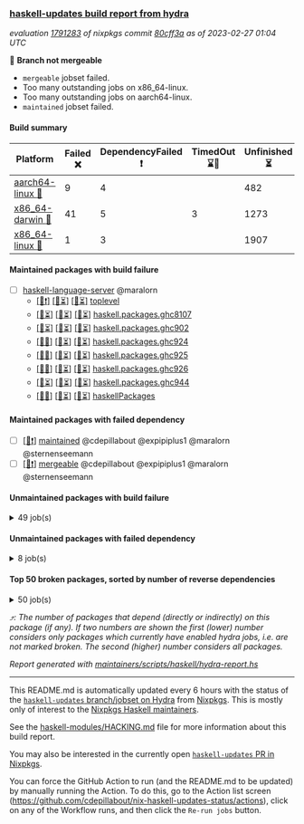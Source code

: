### [haskell-updates build report from hydra](https://hydra.nixos.org/jobset/nixpkgs/haskell-updates)
*evaluation [1791283](https://hydra.nixos.org/eval/1791283) of nixpkgs commit [80cff3a](https://github.com/NixOS/nixpkgs/commits/80cff3a5b25dd0355dfb7fe7a45176550068f0ee) as of 2023-02-27 01:04 UTC*

:red_circle: **Branch not mergeable**
  * `mergeable` jobset failed.
  * Too many outstanding jobs on x86_64-linux.
  * Too many outstanding jobs on aarch64-linux.
  * `maintained` jobset failed.

#### Build summary

 | Platform | Failed :x: | DependencyFailed :heavy_exclamation_mark: | TimedOut :hourglass::no_entry_sign: | Unfinished :hourglass_flowing_sand: | Success :heavy_check_mark: | 
 | --- | --- | --- | --- | --- | --- | 
 | [aarch64-linux :iphone:](https://hydra.nixos.org/eval/1791283?filter=.aarch64-linux) | 9 | 4 |  | 482 | 6010 | 
 | [x86_64-darwin :apple:](https://hydra.nixos.org/eval/1791283?filter=.x86_64-darwin) | 41 | 5 | 3 | 1273 | 5127 | 
 | [x86_64-linux :penguin:](https://hydra.nixos.org/eval/1791283?filter=.x86_64-linux) | 1 | 3 |  | 1907 | 4640 | 
#### Maintained packages with build failure
- [ ] [haskell-language-server](https://hydra.nixos.org/eval/1791283?filter=haskell-language-server) @maralorn
  - [[:iphone::heavy_exclamation_mark:]](https://hydra.nixos.org/build/210853361) [[:apple::hourglass_flowing_sand:]](https://hydra.nixos.org/build/210857595) [[:penguin::hourglass_flowing_sand:]](https://hydra.nixos.org/build/210854601) [toplevel](https://hydra.nixos.org/eval/1791283?filter=haskell-language-server)
  - [[:iphone::hourglass_flowing_sand:]](https://hydra.nixos.org/build/210857135) [[:apple::hourglass_flowing_sand:]](https://hydra.nixos.org/build/210854889) [[:penguin::hourglass_flowing_sand:]](https://hydra.nixos.org/build/210860017) [haskell.packages.ghc8107](https://hydra.nixos.org/eval/1791283?filter=haskell.packages.ghc8107.haskell-language-server)
  - [[:iphone::hourglass_flowing_sand:]](https://hydra.nixos.org/build/210849917) [[:apple::hourglass_flowing_sand:]](https://hydra.nixos.org/build/210842410) [[:penguin::hourglass_flowing_sand:]](https://hydra.nixos.org/build/210849014) [haskell.packages.ghc902](https://hydra.nixos.org/eval/1791283?filter=haskell.packages.ghc902.haskell-language-server)
  - [[:iphone::x:]](https://hydra.nixos.org/build/210850461) [[:apple::hourglass_flowing_sand:]](https://hydra.nixos.org/build/210859304) [[:penguin::hourglass_flowing_sand:]](https://hydra.nixos.org/build/210848455) [haskell.packages.ghc924](https://hydra.nixos.org/eval/1791283?filter=haskell.packages.ghc924.haskell-language-server)
  - [[:iphone::x:]](https://hydra.nixos.org/build/210841775) [[:apple::hourglass_flowing_sand:]](https://hydra.nixos.org/build/210844815) [[:penguin::hourglass_flowing_sand:]](https://hydra.nixos.org/build/210854084) [haskell.packages.ghc925](https://hydra.nixos.org/eval/1791283?filter=haskell.packages.ghc925.haskell-language-server)
  - [[:iphone::x:]](https://hydra.nixos.org/build/210851076) [[:apple::hourglass_flowing_sand:]](https://hydra.nixos.org/build/210851563) [[:penguin::hourglass_flowing_sand:]](https://hydra.nixos.org/build/210844383) [haskell.packages.ghc926](https://hydra.nixos.org/eval/1791283?filter=haskell.packages.ghc926.haskell-language-server)
  - [[:iphone::hourglass_flowing_sand:]](https://hydra.nixos.org/build/210851077) [[:apple::hourglass_flowing_sand:]](https://hydra.nixos.org/build/210854941) [[:penguin::hourglass_flowing_sand:]](https://hydra.nixos.org/build/210854311) [haskell.packages.ghc944](https://hydra.nixos.org/eval/1791283?filter=haskell.packages.ghc944.haskell-language-server)
  - [[:iphone::x:]](https://hydra.nixos.org/build/210853432) [[:apple::hourglass_flowing_sand:]](https://hydra.nixos.org/build/210855608) [[:penguin::hourglass_flowing_sand:]](https://hydra.nixos.org/build/210860413) [haskellPackages](https://hydra.nixos.org/eval/1791283?filter=haskellPackages.haskell-language-server)
#### Maintained packages with failed dependency
- [ ] [[:penguin::heavy_exclamation_mark:]](https://hydra.nixos.org/build/210851511) [maintained](https://hydra.nixos.org/eval/1791283?filter=maintained) @cdepillabout @expipiplus1 @maralorn @sternenseemann
- [ ] [[:penguin::heavy_exclamation_mark:]](https://hydra.nixos.org/build/210857630) [mergeable](https://hydra.nixos.org/eval/1791283?filter=mergeable) @cdepillabout @expipiplus1 @maralorn @sternenseemann
#### Unmaintained packages with build failure
<details><summary>49 job(s) </summary>

- [ ] [[:iphone::heavy_check_mark:]](https://hydra.nixos.org/build/210845972) [[:apple::x:]](https://hydra.nixos.org/build/210855355) [[:penguin::heavy_check_mark:]](https://hydra.nixos.org/build/210854185) [haskellPackages.quic](https://hydra.nixos.org/eval/1791283?filter=haskellPackages.quic)  :arrow_heading_up: 2 | 2
- [ ] [[:iphone::x:]](https://hydra.nixos.org/build/210859985) [[:apple::heavy_check_mark:]](https://hydra.nixos.org/build/210852685) [[:penguin::heavy_check_mark:]](https://hydra.nixos.org/build/210849316) [haskellPackages.Crypto](https://hydra.nixos.org/eval/1791283?filter=haskellPackages.Crypto)  :arrow_heading_up: 1 | 22
- [ ] [[:iphone::heavy_check_mark:]](https://hydra.nixos.org/build/210856770) [[:apple::x:]](https://hydra.nixos.org/build/210849073) [[:penguin::x:]](https://hydra.nixos.org/build/210844804) [haskellPackages.type-natural](https://hydra.nixos.org/eval/1791283?filter=haskellPackages.type-natural)  :arrow_heading_up: 1 | 4
- [ ] [[:iphone::x:]](https://hydra.nixos.org/build/210850261) [[:apple::heavy_check_mark:]](https://hydra.nixos.org/build/210846954) [[:penguin::heavy_check_mark:]](https://hydra.nixos.org/build/210858076) [haskellPackages.long-double](https://hydra.nixos.org/eval/1791283?filter=haskellPackages.long-double)  :arrow_heading_up: 1 | 2
- [ ] [[:iphone::x:]](https://hydra.nixos.org/build/210856854) [[:apple::heavy_check_mark:]](https://hydra.nixos.org/build/210853088) [[:penguin::heavy_check_mark:]](https://hydra.nixos.org/build/210861159) [haskellPackages.nlopt-haskell](https://hydra.nixos.org/eval/1791283?filter=haskellPackages.nlopt-haskell)  :arrow_heading_up: 1 | 1
- [ ] [[:iphone::heavy_check_mark:]](https://hydra.nixos.org/build/210846200) [[:apple::x:]](https://hydra.nixos.org/build/210853043) [[:penguin::heavy_check_mark:]](https://hydra.nixos.org/build/210858378) [haskellPackages.openal-ffi](https://hydra.nixos.org/eval/1791283?filter=haskellPackages.openal-ffi)  :arrow_heading_up: 1 | 1
- [ ] [[:apple::x:]](https://hydra.nixos.org/build/210849235) [[:penguin::heavy_check_mark:]](https://hydra.nixos.org/build/210843342) [haskellPackages.swisstable](https://hydra.nixos.org/eval/1791283?filter=haskellPackages.swisstable)  :arrow_heading_up: 1 | 1
- [ ] [[:iphone::x:]](https://hydra.nixos.org/build/210843527) [[:apple::heavy_check_mark:]](https://hydra.nixos.org/build/210859668) [[:penguin::heavy_check_mark:]](https://hydra.nixos.org/build/210855686) [haskellPackages.freetype2](https://hydra.nixos.org/eval/1791283?filter=haskellPackages.freetype2)  :arrow_heading_up: 0 | 9
- [ ] [[:iphone::heavy_check_mark:]](https://hydra.nixos.org/build/210861102) [[:apple::x:]](https://hydra.nixos.org/build/210846466) [[:penguin::heavy_check_mark:]](https://hydra.nixos.org/build/210852260) [haskellPackages.pipes-zlib](https://hydra.nixos.org/eval/1791283?filter=haskellPackages.pipes-zlib)  :arrow_heading_up: 0 | 5
- [ ] [[:iphone::x:]](https://hydra.nixos.org/build/210856100) [[:apple::heavy_check_mark:]](https://hydra.nixos.org/build/210856379) [[:penguin::heavy_check_mark:]](https://hydra.nixos.org/build/210851900) [haskellPackages.picosat](https://hydra.nixos.org/eval/1791283?filter=haskellPackages.picosat)  :arrow_heading_up: 0 | 3
- [ ] [[:iphone::heavy_check_mark:]](https://hydra.nixos.org/build/210859809) [[:apple::x:]](https://hydra.nixos.org/build/210843700) [[:penguin::heavy_check_mark:]](https://hydra.nixos.org/build/210846159) [haskellPackages.hamid](https://hydra.nixos.org/eval/1791283?filter=haskellPackages.hamid)  :arrow_heading_up: 0 | 1
- [ ] [[:iphone::heavy_check_mark:]](https://hydra.nixos.org/build/210849012) [[:apple::x:]](https://hydra.nixos.org/build/210859393) [[:penguin::heavy_check_mark:]](https://hydra.nixos.org/build/210859716) [haskellPackages.hmatrix-morpheus](https://hydra.nixos.org/eval/1791283?filter=haskellPackages.hmatrix-morpheus)  :arrow_heading_up: 0 | 1
- [ ] [[:iphone::heavy_check_mark:]](https://hydra.nixos.org/build/210844609) [[:apple::x:]](https://hydra.nixos.org/build/210848571) [[:penguin::heavy_check_mark:]](https://hydra.nixos.org/build/210854888) [haskellPackages.huckleberry](https://hydra.nixos.org/eval/1791283?filter=haskellPackages.huckleberry)  :arrow_heading_up: 0 | 1
- [ ] [[:iphone::heavy_check_mark:]](https://hydra.nixos.org/build/210847099) [[:apple::x:]](https://hydra.nixos.org/build/210857663) [[:penguin::heavy_check_mark:]](https://hydra.nixos.org/build/210857412) [haskellPackages.select](https://hydra.nixos.org/eval/1791283?filter=haskellPackages.select)  :arrow_heading_up: 0 | 1
- [ ] [[:iphone::heavy_check_mark:]](https://hydra.nixos.org/build/210853339) [[:apple::x:]](https://hydra.nixos.org/build/210844564) [[:penguin::heavy_check_mark:]](https://hydra.nixos.org/build/210857995) [haskellPackages.sysinfo](https://hydra.nixos.org/eval/1791283?filter=haskellPackages.sysinfo)  :arrow_heading_up: 0 | 1
- [ ] [[:iphone::heavy_check_mark:]](https://hydra.nixos.org/build/210845646) [[:apple::x:]](https://hydra.nixos.org/build/210842785) [[:penguin::heavy_check_mark:]](https://hydra.nixos.org/build/210852701) [haskellPackages.FractalArt](https://hydra.nixos.org/eval/1791283?filter=haskellPackages.FractalArt) 
- [ ] [[:iphone::x:]](https://hydra.nixos.org/build/210845133) [[:apple::heavy_check_mark:]](https://hydra.nixos.org/build/210855852) [[:penguin::heavy_check_mark:]](https://hydra.nixos.org/build/210846529) [haskellPackages.HsASA](https://hydra.nixos.org/eval/1791283?filter=haskellPackages.HsASA) 
- [ ] [[:iphone::heavy_check_mark:]](https://hydra.nixos.org/build/210851554) [[:apple::x:]](https://hydra.nixos.org/build/210850824) [[:penguin::heavy_check_mark:]](https://hydra.nixos.org/build/210859354) [haskellPackages.al](https://hydra.nixos.org/eval/1791283?filter=haskellPackages.al) 
- [ ] [[:iphone::heavy_check_mark:]](https://hydra.nixos.org/build/210848211) [[:apple::x:]](https://hydra.nixos.org/build/210855588) [[:penguin::heavy_check_mark:]](https://hydra.nixos.org/build/210842833) [haskellPackages.env-extra](https://hydra.nixos.org/eval/1791283?filter=haskellPackages.env-extra) 
- [ ] [[:iphone::heavy_check_mark:]](https://hydra.nixos.org/build/210848700) [[:apple::x:]](https://hydra.nixos.org/build/210847174) [[:penguin::heavy_check_mark:]](https://hydra.nixos.org/build/210842252) [haskellPackages.epub-tools](https://hydra.nixos.org/eval/1791283?filter=haskellPackages.epub-tools) 
- [ ] [[:iphone::heavy_check_mark:]](https://hydra.nixos.org/build/210857301) [[:apple::x:]](https://hydra.nixos.org/build/210854694) [[:penguin::heavy_check_mark:]](https://hydra.nixos.org/build/210854258) [haskellPackages.float128](https://hydra.nixos.org/eval/1791283?filter=haskellPackages.float128) 
- [ ] [[:iphone::heavy_check_mark:]](https://hydra.nixos.org/build/210861044) [[:apple::x:]](https://hydra.nixos.org/build/210857579) [[:penguin::heavy_check_mark:]](https://hydra.nixos.org/build/210856727) [haskellPackages.fudgets](https://hydra.nixos.org/eval/1791283?filter=haskellPackages.fudgets) 
- [ ] [[:apple::x:]](https://hydra.nixos.org/build/210857147) [haskellPackages.gtk-mac-integration](https://hydra.nixos.org/eval/1791283?filter=haskellPackages.gtk-mac-integration) 
- [ ] [[:iphone::heavy_check_mark:]](https://hydra.nixos.org/build/210841776) [[:apple::x:]](https://hydra.nixos.org/build/210852162) [[:penguin::heavy_check_mark:]](https://hydra.nixos.org/build/210847507) [haskellPackages.gtk-traymanager](https://hydra.nixos.org/eval/1791283?filter=haskellPackages.gtk-traymanager) 
- [ ] [[:apple::x:]](https://hydra.nixos.org/build/210860850) [haskellPackages.gtk3-mac-integration](https://hydra.nixos.org/eval/1791283?filter=haskellPackages.gtk3-mac-integration) 
- [ ] [[:iphone::heavy_check_mark:]](https://hydra.nixos.org/build/210841581) [[:apple::x:]](https://hydra.nixos.org/build/210850219) [[:penguin::heavy_check_mark:]](https://hydra.nixos.org/build/210843000) [haskellPackages.highlight](https://hydra.nixos.org/eval/1791283?filter=haskellPackages.highlight) 
- [ ] [[:iphone::heavy_check_mark:]](https://hydra.nixos.org/build/210845747) [[:apple::x:]](https://hydra.nixos.org/build/210841778) [[:penguin::heavy_check_mark:]](https://hydra.nixos.org/build/210843926) [haskellPackages.hsshellscript](https://hydra.nixos.org/eval/1791283?filter=haskellPackages.hsshellscript) 
- [ ] [[:iphone::heavy_check_mark:]](https://hydra.nixos.org/build/210849129) [[:apple::x:]](https://hydra.nixos.org/build/210850539) [[:penguin::heavy_check_mark:]](https://hydra.nixos.org/build/210850607) [haskellPackages.hssourceinfo](https://hydra.nixos.org/eval/1791283?filter=haskellPackages.hssourceinfo) 
- [ ] [[:iphone::heavy_check_mark:]](https://hydra.nixos.org/build/210861144) [[:apple::x:]](https://hydra.nixos.org/build/210860551) [[:penguin::heavy_check_mark:]](https://hydra.nixos.org/build/210841850) [haskellPackages.hunspell-hs](https://hydra.nixos.org/eval/1791283?filter=haskellPackages.hunspell-hs) 
- [ ] [[:apple::x:]](https://hydra.nixos.org/build/210850285) [[:penguin::heavy_check_mark:]](https://hydra.nixos.org/build/210860900) [haskellPackages.inline-asm](https://hydra.nixos.org/eval/1791283?filter=haskellPackages.inline-asm) 
- [ ] [[:iphone::heavy_check_mark:]](https://hydra.nixos.org/build/210843343) [[:apple::x:]](https://hydra.nixos.org/build/210851819) [[:penguin::heavy_check_mark:]](https://hydra.nixos.org/build/210842078) [haskellPackages.interprocess](https://hydra.nixos.org/eval/1791283?filter=haskellPackages.interprocess) 
- [ ] [[:iphone::heavy_check_mark:]](https://hydra.nixos.org/build/210847643) [[:apple::x:]](https://hydra.nixos.org/build/210855753) [[:penguin::heavy_check_mark:]](https://hydra.nixos.org/build/210848021) [haskellPackages.intricacy](https://hydra.nixos.org/eval/1791283?filter=haskellPackages.intricacy) 
- [ ] [[:iphone::heavy_check_mark:]](https://hydra.nixos.org/build/210858947) [[:apple::x:]](https://hydra.nixos.org/build/210857908) [[:penguin::heavy_check_mark:]](https://hydra.nixos.org/build/210845784) [haskellPackages.ipcvar](https://hydra.nixos.org/eval/1791283?filter=haskellPackages.ipcvar) 
- [ ] [[:apple::x:]](https://hydra.nixos.org/build/210849712) [haskellPackages.kqueue](https://hydra.nixos.org/eval/1791283?filter=haskellPackages.kqueue) 
- [ ] [[:iphone::heavy_check_mark:]](https://hydra.nixos.org/build/210850693) [[:apple::x:]](https://hydra.nixos.org/build/210846030) [[:penguin::heavy_check_mark:]](https://hydra.nixos.org/build/210858928) [haskellPackages.linux-framebuffer](https://hydra.nixos.org/eval/1791283?filter=haskellPackages.linux-framebuffer) 
- [ ] [[:iphone::heavy_check_mark:]](https://hydra.nixos.org/build/210843499) [[:apple::x:]](https://hydra.nixos.org/build/210844997) [[:penguin::hourglass_flowing_sand:]](https://hydra.nixos.org/build/210850361) [haskellPackages.mediawiki2latex](https://hydra.nixos.org/eval/1791283?filter=haskellPackages.mediawiki2latex) 
- [ ] [[:iphone::heavy_check_mark:]](https://hydra.nixos.org/build/210858561) [[:apple::x:]](https://hydra.nixos.org/build/210847823) [[:penguin::heavy_check_mark:]](https://hydra.nixos.org/build/210843165) [haskellPackages.memfd](https://hydra.nixos.org/eval/1791283?filter=haskellPackages.memfd) 
- [ ] [[:iphone::heavy_check_mark:]](https://hydra.nixos.org/build/210851225) [[:apple::x:]](https://hydra.nixos.org/build/210859123) [[:penguin::heavy_check_mark:]](https://hydra.nixos.org/build/210855243) [haskellPackages.phatsort](https://hydra.nixos.org/eval/1791283?filter=haskellPackages.phatsort) 
- [ ] [[:iphone::heavy_check_mark:]](https://hydra.nixos.org/build/210853824) [[:apple::x:]](https://hydra.nixos.org/build/210856951) [[:penguin::heavy_check_mark:]](https://hydra.nixos.org/build/210851732) [haskellPackages.posix-timer](https://hydra.nixos.org/eval/1791283?filter=haskellPackages.posix-timer) 
- [ ] [[:iphone::heavy_check_mark:]](https://hydra.nixos.org/build/210844776) [[:apple::x:]](https://hydra.nixos.org/build/210842927) [[:penguin::heavy_check_mark:]](https://hydra.nixos.org/build/210844822) [haskellPackages.procex](https://hydra.nixos.org/eval/1791283?filter=haskellPackages.procex) 
- [ ] [[:iphone::heavy_check_mark:]](https://hydra.nixos.org/build/210855668) [[:apple::x:]](https://hydra.nixos.org/build/210847140) [[:penguin::heavy_check_mark:]](https://hydra.nixos.org/build/210854187) [haskellPackages.pthread](https://hydra.nixos.org/eval/1791283?filter=haskellPackages.pthread) 
- [ ] [[:iphone::hourglass_flowing_sand:]](https://hydra.nixos.org/build/210853985) [[:apple::x:]](https://hydra.nixos.org/build/210843148) [[:penguin::hourglass_flowing_sand:]](https://hydra.nixos.org/build/210845914) [haskellPackages.quickcheck-lockstep](https://hydra.nixos.org/eval/1791283?filter=haskellPackages.quickcheck-lockstep) 
- [ ] [[:iphone::heavy_check_mark:]](https://hydra.nixos.org/build/210851899) [[:apple::x:]](https://hydra.nixos.org/build/210858099) [[:penguin::heavy_check_mark:]](https://hydra.nixos.org/build/210849656) [haskellPackages.tailfile-hinotify](https://hydra.nixos.org/eval/1791283?filter=haskellPackages.tailfile-hinotify) 
- [ ] [[:iphone::x:]](https://hydra.nixos.org/build/210854991) [[:penguin::heavy_check_mark:]](https://hydra.nixos.org/build/210851640) [haskellPackages.tasty-papi](https://hydra.nixos.org/eval/1791283?filter=haskellPackages.tasty-papi) 
- [ ] [[:iphone::x:]](https://hydra.nixos.org/build/210849158) [[:apple::heavy_check_mark:]](https://hydra.nixos.org/build/210857689) [[:penguin::heavy_check_mark:]](https://hydra.nixos.org/build/210854456) [haskellPackages.wiringPi](https://hydra.nixos.org/eval/1791283?filter=haskellPackages.wiringPi) 
- [ ] [[:iphone::heavy_check_mark:]](https://hydra.nixos.org/build/210848519) [[:apple::x:]](https://hydra.nixos.org/build/210843118) [[:penguin::heavy_check_mark:]](https://hydra.nixos.org/build/210859497) [haskellPackages.xmonad-utils](https://hydra.nixos.org/eval/1791283?filter=haskellPackages.xmonad-utils) 
- [ ] [[:iphone::heavy_check_mark:]](https://hydra.nixos.org/build/210858543) [[:apple::x:]](https://hydra.nixos.org/build/210852079) [[:penguin::heavy_check_mark:]](https://hydra.nixos.org/build/210847081) [haskellPackages.yoga](https://hydra.nixos.org/eval/1791283?filter=haskellPackages.yoga) 
- [ ] [[:iphone::heavy_check_mark:]](https://hydra.nixos.org/build/210858731) [[:apple::x:]](https://hydra.nixos.org/build/210846659) [[:penguin::heavy_check_mark:]](https://hydra.nixos.org/build/210850768) [haskellPackages.zot](https://hydra.nixos.org/eval/1791283?filter=haskellPackages.zot) 
- [ ] [[:iphone::heavy_check_mark:]](https://hydra.nixos.org/build/210848412) [[:apple::x:]](https://hydra.nixos.org/build/210844319) [[:penguin::heavy_check_mark:]](https://hydra.nixos.org/build/210850517) [haskellPackages.zxcvbn-c](https://hydra.nixos.org/eval/1791283?filter=haskellPackages.zxcvbn-c) 
</details>

#### Unmaintained packages with failed dependency
<details><summary>8 job(s) </summary>

- [ ] [[:iphone::heavy_check_mark:]](https://hydra.nixos.org/build/210841985) [[:apple::heavy_exclamation_mark:]](https://hydra.nixos.org/build/210841548) [[:penguin::hourglass_flowing_sand:]](https://hydra.nixos.org/build/210847856) [haskellPackages.http3](https://hydra.nixos.org/eval/1791283?filter=haskellPackages.http3)  :arrow_heading_up: 1 | 1
- [ ] [[:iphone::hourglass_flowing_sand:]](https://hydra.nixos.org/build/210858207) [[:apple::heavy_exclamation_mark:]](https://hydra.nixos.org/build/210855579) [[:penguin::heavy_exclamation_mark:]](https://hydra.nixos.org/build/210858598) [haskellPackages.sized](https://hydra.nixos.org/eval/1791283?filter=haskellPackages.sized)  :arrow_heading_up: 0 | 2
- [ ] [[:iphone::heavy_exclamation_mark:]](https://hydra.nixos.org/build/210844328) [[:apple::heavy_check_mark:]](https://hydra.nixos.org/build/210847485) [[:penguin::heavy_check_mark:]](https://hydra.nixos.org/build/210841746) [haskellPackages.hS3](https://hydra.nixos.org/eval/1791283?filter=haskellPackages.hS3)  :arrow_heading_up: 0 | 1
- [ ] [[:iphone::heavy_exclamation_mark:]](https://hydra.nixos.org/build/210851709) [[:apple::heavy_check_mark:]](https://hydra.nixos.org/build/210842311) [[:penguin::heavy_check_mark:]](https://hydra.nixos.org/build/210860422) [haskellPackages.hmatrix-nlopt](https://hydra.nixos.org/eval/1791283?filter=haskellPackages.hmatrix-nlopt) 
- [ ] [[:apple::heavy_exclamation_mark:]](https://hydra.nixos.org/build/210848979) [[:penguin::heavy_check_mark:]](https://hydra.nixos.org/build/210857828) [haskellPackages.hs-swisstable-hashtables-class](https://hydra.nixos.org/eval/1791283?filter=haskellPackages.hs-swisstable-hashtables-class) 
- [ ] [[:iphone::heavy_exclamation_mark:]](https://hydra.nixos.org/build/210854334) [[:apple::heavy_check_mark:]](https://hydra.nixos.org/build/210859084) [[:penguin::heavy_check_mark:]](https://hydra.nixos.org/build/210861119) [haskellPackages.rounded-hw](https://hydra.nixos.org/eval/1791283?filter=haskellPackages.rounded-hw) 
- [ ] [[:iphone::heavy_check_mark:]](https://hydra.nixos.org/build/210844128) [[:apple::heavy_exclamation_mark:]](https://hydra.nixos.org/build/210846127) [[:penguin::hourglass_flowing_sand:]](https://hydra.nixos.org/build/210848905) [haskellPackages.warp-quic](https://hydra.nixos.org/eval/1791283?filter=haskellPackages.warp-quic) 
- [ ] [[:iphone::heavy_check_mark:]](https://hydra.nixos.org/build/210841629) [[:apple::heavy_exclamation_mark:]](https://hydra.nixos.org/build/210852404) [[:penguin::heavy_check_mark:]](https://hydra.nixos.org/build/210853869) [haskellPackages.xbattbar](https://hydra.nixos.org/eval/1791283?filter=haskellPackages.xbattbar) 
</details>

#### Top 50 broken packages, sorted by number of reverse dependencies
<details><summary>50 job(s) </summary>

[amazonka-core](https://packdeps.haskellers.com/reverse/amazonka-core) :arrow_heading_up: 188  
[gogol-core](https://packdeps.haskellers.com/reverse/gogol-core) :arrow_heading_up: 184  
[haskell98](https://packdeps.haskellers.com/reverse/haskell98) :arrow_heading_up: 153  
[th-desugar](https://packdeps.haskellers.com/reverse/th-desugar) :arrow_heading_up: 57  
[enumerator](https://packdeps.haskellers.com/reverse/enumerator) :arrow_heading_up: 56  
[util](https://packdeps.haskellers.com/reverse/util) :arrow_heading_up: 49  
[derive](https://packdeps.haskellers.com/reverse/derive) :arrow_heading_up: 48  
[amazonka](https://packdeps.haskellers.com/reverse/amazonka) :arrow_heading_up: 46  
[cgi](https://packdeps.haskellers.com/reverse/cgi) :arrow_heading_up: 46  
[TypeCompose](https://packdeps.haskellers.com/reverse/TypeCompose) :arrow_heading_up: 45  
[accelerate](https://packdeps.haskellers.com/reverse/accelerate) :arrow_heading_up: 42  
[PrimitiveArray](https://packdeps.haskellers.com/reverse/PrimitiveArray) :arrow_heading_up: 35  
[rank1dynamic](https://packdeps.haskellers.com/reverse/rank1dynamic) :arrow_heading_up: 33  
[distributed-static](https://packdeps.haskellers.com/reverse/distributed-static) :arrow_heading_up: 31  
[distributed-process](https://packdeps.haskellers.com/reverse/distributed-process) :arrow_heading_up: 30  
[iteratee](https://packdeps.haskellers.com/reverse/iteratee) :arrow_heading_up: 29  
[storablevector](https://packdeps.haskellers.com/reverse/storablevector) :arrow_heading_up: 29  
[sydtest](https://packdeps.haskellers.com/reverse/sydtest) :arrow_heading_up: 26  
[crypto-numbers](https://packdeps.haskellers.com/reverse/crypto-numbers) :arrow_heading_up: 25  
[either-unwrap](https://packdeps.haskellers.com/reverse/either-unwrap) :arrow_heading_up: 25  
[crypto-pubkey](https://packdeps.haskellers.com/reverse/crypto-pubkey) :arrow_heading_up: 22  
[haskelldb](https://packdeps.haskellers.com/reverse/haskelldb) :arrow_heading_up: 22  
[wxdirect](https://packdeps.haskellers.com/reverse/wxdirect) :arrow_heading_up: 22  
[BiobaseTypes](https://packdeps.haskellers.com/reverse/BiobaseTypes) :arrow_heading_up: 21  
[alg](https://packdeps.haskellers.com/reverse/alg) :arrow_heading_up: 21  
[amazonka-s3](https://packdeps.haskellers.com/reverse/amazonka-s3) :arrow_heading_up: 21  
[mmsyn2](https://packdeps.haskellers.com/reverse/mmsyn2) :arrow_heading_up: 21  
[polysemy-resume](https://packdeps.haskellers.com/reverse/polysemy-resume) :arrow_heading_up: 21  
[wxc](https://packdeps.haskellers.com/reverse/wxc) :arrow_heading_up: 21  
[biocore](https://packdeps.haskellers.com/reverse/biocore) :arrow_heading_up: 20  
[bzlib](https://packdeps.haskellers.com/reverse/bzlib) :arrow_heading_up: 20  
[polysemy-conc](https://packdeps.haskellers.com/reverse/polysemy-conc) :arrow_heading_up: 20  
[wxcore](https://packdeps.haskellers.com/reverse/wxcore) :arrow_heading_up: 20  
[attoparsec-enumerator](https://packdeps.haskellers.com/reverse/attoparsec-enumerator) :arrow_heading_up: 19  
[bytestring-show](https://packdeps.haskellers.com/reverse/bytestring-show) :arrow_heading_up: 19  
[fay](https://packdeps.haskellers.com/reverse/fay) :arrow_heading_up: 19  
[wx](https://packdeps.haskellers.com/reverse/wx) :arrow_heading_up: 19  
[BiobaseENA](https://packdeps.haskellers.com/reverse/BiobaseENA) :arrow_heading_up: 18  
[asn1-data](https://packdeps.haskellers.com/reverse/asn1-data) :arrow_heading_up: 18  
[dbus-core](https://packdeps.haskellers.com/reverse/dbus-core) :arrow_heading_up: 18  
[gtksourceview2](https://packdeps.haskellers.com/reverse/gtksourceview2) :arrow_heading_up: 18  
[hsc3](https://packdeps.haskellers.com/reverse/hsc3) :arrow_heading_up: 18  
[polysemy-log](https://packdeps.haskellers.com/reverse/polysemy-log) :arrow_heading_up: 18  
[ukrainian-phonetics-basic](https://packdeps.haskellers.com/reverse/ukrainian-phonetics-basic) :arrow_heading_up: 18  
[BiobaseXNA](https://packdeps.haskellers.com/reverse/BiobaseXNA) :arrow_heading_up: 17  
[HGamer3D-Data](https://packdeps.haskellers.com/reverse/HGamer3D-Data) :arrow_heading_up: 17  
[certificate](https://packdeps.haskellers.com/reverse/certificate) :arrow_heading_up: 17  
[clash-prelude](https://packdeps.haskellers.com/reverse/clash-prelude) :arrow_heading_up: 17  
[dbus-client](https://packdeps.haskellers.com/reverse/dbus-client) :arrow_heading_up: 17  
[gconf](https://packdeps.haskellers.com/reverse/gconf) :arrow_heading_up: 17  
</details>


*:arrow_heading_up:: The number of packages that depend (directly or indirectly) on this package (if any). If two numbers are shown the first (lower) number considers only packages which currently have enabled hydra jobs, i.e. are not marked broken. The second (higher) number considers all packages.*

*Report generated with [maintainers/scripts/haskell/hydra-report.hs](https://github.com/NixOS/nixpkgs/blob/haskell-updates/maintainers/scripts/haskell/hydra-report.hs)*


----------------------------------------------------------------------

This README.md is automatically updated every 6 hours with the status of the
[`haskell-updates` branch/jobset on Hydra](https://hydra.nixos.org/jobset/nixpkgs/haskell-updates)
from [Nixpkgs](https://github.com/NixOS/nixpkgs).  This is mostly only of
interest to the [Nixpkgs Haskell maintainers](https://github.com/orgs/NixOS/teams/haskell).

See the
[haskell-modules/HACKING.md](https://github.com/NixOS/nixpkgs/blob/haskell-updates/pkgs/development/haskell-modules/HACKING.md)
file for more information about this build report.

You may also be interested in the currently open
[`haskell-updates` PR in Nixpkgs](https://github.com/nixos/nixpkgs/pulls?q=is%3Apr+is%3Aopen+head%3Ahaskell-updates).

You can force the GitHub Action to run (and the README.md to be updated) by
manually running the Action.  To do this, go to the Action list screen
(https://github.com/cdepillabout/nix-haskell-updates-status/actions),
click on any of the Workflow runs, and then click the `Re-run jobs` button.
